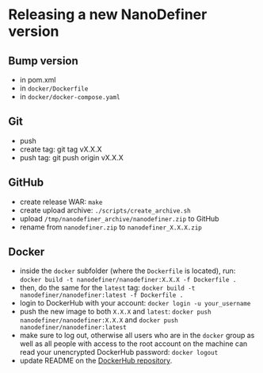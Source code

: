 # Releasing a new NanoDefiner version

## Bump version

- in pom.xml
- in `docker/Dockerfile`
- in `docker/docker-compose.yaml`

## Git

- push
- create tag: git tag vX.X.X
- push tag: git push origin vX.X.X

## GitHub

- create release WAR: `make`
- create upload archive: `./scripts/create_archive.sh`
- upload `/tmp/nanodefiner_archive/nanodefiner.zip` to GitHub
- rename from `nanodefiner.zip` to `nanodefiner_X.X.X.zip`

## Docker

- inside the `docker` subfolder (where the `Dockerfile` is located), run: `docker build -t nanodefiner/nanodefiner:X.X.X -f Dockerfile .`
- then, do the same for the `latest` tag: `docker build -t nanodefiner/nanodefiner:latest -f Dockerfile .`
- login to DockerHub with your account: `docker login -u your_username`
- push the new image to both `X.X.X` and `latest`: `docker push nanodefiner/nanodefiner:X.X.X` and `docker push nanodefiner/nanodefiner:latest`
- make sure to log out, otherwise all users who are in the `docker` group as well as all people with access to the root account on the machine can read your unencrypted DockerHub password: `docker logout`
- update README on the [DockerHub repository](https://hub.docker.com/repository/docker/nanodefiner/nanodefiner).
